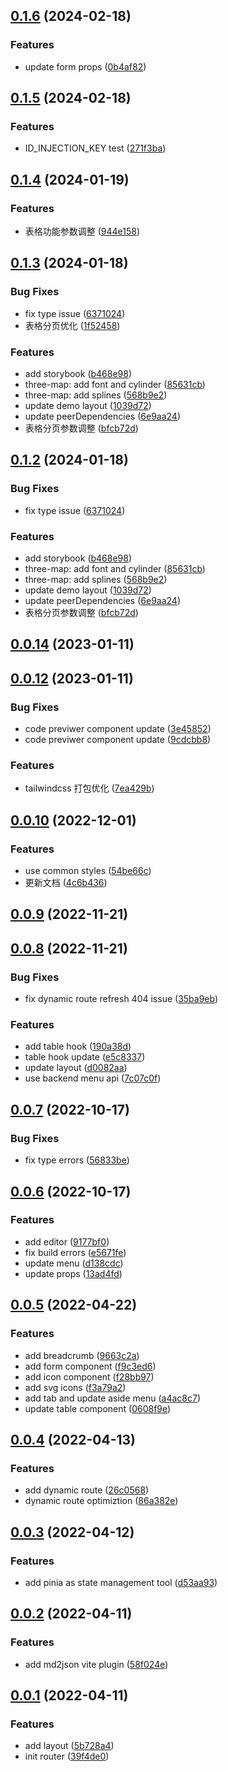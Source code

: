 ## [0.1.6](https://gitee.com/paul-xiao/dcv_next/compare/v0.1.5...v0.1.6) (2024-02-18)

### Features

- update form props ([0b4af82](https://gitee.com/paul-xiao/dcv_next/commits/0b4af824bf31134c9048e426611903b1d219bc32))

## [0.1.5](https://gitee.com/paul-xiao/dcv_next/compare/v0.1.4...v0.1.5) (2024-02-18)

### Features

- ID_INJECTION_KEY test ([271f3ba](https://gitee.com/paul-xiao/dcv_next/commits/271f3ba1210af13d679ef77256fbad52ea1ed30b))

## [0.1.4](https://gitee.com/paul-xiao/dcv_next/compare/v0.0.14...v0.1.4) (2024-01-19)

### Features

- 表格功能参数调整 ([944e158](https://gitee.com/paul-xiao/dcv_next/commits/944e15858e0fe1f128a3d131d7cf661fb731e676))

## [0.1.3](https://gitee.com/paul-xiao/dcv_next/compare/v0.0.14...v0.1.3) (2024-01-18)

### Bug Fixes

- fix type issue ([6371024](https://gitee.com/paul-xiao/dcv_next/commits/6371024b0f04b0471d35219e75b96a81df483d39))
- 表格分页优化 ([1f52458](https://gitee.com/paul-xiao/dcv_next/commits/1f524587b8a91924042dac63b35fa1a60c78889e))

### Features

- add storybook ([b468e98](https://gitee.com/paul-xiao/dcv_next/commits/b468e98c8572b4a4f12eee95b13690151c318b0b))
- three-map: add font and cylinder ([85631cb](https://gitee.com/paul-xiao/dcv_next/commits/85631cbe242fd0ab142d3b19effe170d2a82f16b))
- three-map: add splines ([568b9e2](https://gitee.com/paul-xiao/dcv_next/commits/568b9e25ce1d9c8a72ff1c7fd9a9817e5e8e6b9b))
- update demo layout ([1039d72](https://gitee.com/paul-xiao/dcv_next/commits/1039d72de73074922904b68bbf2e20ea5ff92352))
- update peerDependencies ([6e9aa24](https://gitee.com/paul-xiao/dcv_next/commits/6e9aa2442988eac1c6ce7785c79f6bc41f7e4508))
- 表格分页参数调整 ([bfcb72d](https://gitee.com/paul-xiao/dcv_next/commits/bfcb72d0905488121d99a0f2a555df5ca088e258))

## [0.1.2](https://gitee.com/paul-xiao/dcv_next/compare/v0.0.14...v0.1.2) (2024-01-18)

### Bug Fixes

- fix type issue ([6371024](https://gitee.com/paul-xiao/dcv_next/commits/6371024b0f04b0471d35219e75b96a81df483d39))

### Features

- add storybook ([b468e98](https://gitee.com/paul-xiao/dcv_next/commits/b468e98c8572b4a4f12eee95b13690151c318b0b))
- three-map: add font and cylinder ([85631cb](https://gitee.com/paul-xiao/dcv_next/commits/85631cbe242fd0ab142d3b19effe170d2a82f16b))
- three-map: add splines ([568b9e2](https://gitee.com/paul-xiao/dcv_next/commits/568b9e25ce1d9c8a72ff1c7fd9a9817e5e8e6b9b))
- update demo layout ([1039d72](https://gitee.com/paul-xiao/dcv_next/commits/1039d72de73074922904b68bbf2e20ea5ff92352))
- update peerDependencies ([6e9aa24](https://gitee.com/paul-xiao/dcv_next/commits/6e9aa2442988eac1c6ce7785c79f6bc41f7e4508))
- 表格分页参数调整 ([bfcb72d](https://gitee.com/paul-xiao/dcv_next/commits/bfcb72d0905488121d99a0f2a555df5ca088e258))

## [0.0.14](https://gitee.com/paul-xiao/dcv_next/compare/v0.0.12...v0.0.14) (2023-01-11)

## [0.0.12](https://gitee.com/paul-xiao/dcv_next/compare/v0.0.10...v0.0.12) (2023-01-11)

### Bug Fixes

- code previwer component update ([3e45852](https://gitee.com/paul-xiao/dcv_next/commits/3e45852f8db391523ecebfbad9a44885d7f413e9))
- code previwer component update ([9cdcbb8](https://gitee.com/paul-xiao/dcv_next/commits/9cdcbb8a94762448f2d4f2ee1720877fa6bab9b1))

### Features

- tailwindcss 打包优化 ([7ea429b](https://gitee.com/paul-xiao/dcv_next/commits/7ea429b7d7dd07ade5b6efc7751ae386fafd872f))

## [0.0.10](https://gitee.com/paul-xiao/dcv_next/compare/v0.0.9...v0.0.10) (2022-12-01)

### Features

- use common styles ([54be66c](https://gitee.com/paul-xiao/dcv_next/commits/54be66ce89a2bf3ae33c973624c1497cf6871111))
- 更新文档 ([4c6b436](https://gitee.com/paul-xiao/dcv_next/commits/4c6b436bc34ddd750d99c3beb763f4b61f680b27))

## [0.0.9](https://gitee.com/paul-xiao/dcv_next/compare/v0.0.8...v0.0.9) (2022-11-21)

## [0.0.8](https://gitee.com/paul-xiao/dcv_next/compare/v0.0.7...v0.0.8) (2022-11-21)

### Bug Fixes

- fix dynamic route refresh 404 issue ([35ba9eb](https://gitee.com/paul-xiao/dcv_next/commits/35ba9eb1b5bf09583a44e0752414f631eacda1d8))

### Features

- add table hook ([190a38d](https://gitee.com/paul-xiao/dcv_next/commits/190a38d9065e79f8941070e325584d266dc20bda))
- table hook update ([e5c8337](https://gitee.com/paul-xiao/dcv_next/commits/e5c83376d77cbbb5d79a09e6da25e0c9ae6c84d1))
- update layout ([d0082aa](https://gitee.com/paul-xiao/dcv_next/commits/d0082aaf19f409ac6d85e31ae62828cad0570dea))
- use backend menu api ([7c07c0f](https://gitee.com/paul-xiao/dcv_next/commits/7c07c0f4b59ab17d6b4c316a4d077ce9a6f8d8bd))

## [0.0.7](https://gitee.com/paul-xiao/dcv_next/compare/v0.0.6...v0.0.7) (2022-10-17)

### Bug Fixes

- fix type errors ([56833be](https://gitee.com/paul-xiao/dcv_next/commits/56833becca1c8bb7a0aa4a5f4e5db3a82564a06f))

## [0.0.6](https://gitee.com/paul-xiao/dcv_next/compare/v0.0.5...v0.0.6) (2022-10-17)

### Features

- add editor ([9177bf0](https://gitee.com/paul-xiao/dcv_next/commits/9177bf06cf3a10122553989b0bf9084580392deb))
- fix build errors ([e5671fe](https://gitee.com/paul-xiao/dcv_next/commits/e5671feaef14e3df4e68937beb73cfad0919edcc))
- update menu ([d138cdc](https://gitee.com/paul-xiao/dcv_next/commits/d138cdca93a914fcfe4503d3e52da01db7290e23))
- update props ([13ad4fd](https://gitee.com/paul-xiao/dcv_next/commits/13ad4fd3ce75e5e4ff107fc3abf96de590503966))

## [0.0.5](https://gitee.com/paul-xiao/dcv_next/compare/v0.0.4...v0.0.5) (2022-04-22)

### Features

- add breadcrumb ([9663c2a](https://gitee.com/paul-xiao/dcv_next/commits/9663c2ae41ec24f707d20eae53ad40d9739f39a8))
- add form component ([f9c3ed6](https://gitee.com/paul-xiao/dcv_next/commits/f9c3ed6b8096779c1effa4ee76752a8b8eb1b721))
- add icon component ([f28bb97](https://gitee.com/paul-xiao/dcv_next/commits/f28bb97832da29591f939bc2d1951ad17366fe2e))
- add svg icons ([f3a79a2](https://gitee.com/paul-xiao/dcv_next/commits/f3a79a28be0ec1b812a30d698bbc164adb98f692))
- add tab and update aside menu ([a4ac8c7](https://gitee.com/paul-xiao/dcv_next/commits/a4ac8c73290173e489f95e44d481df77f6bfeeb1))
- update table component ([0608f9e](https://gitee.com/paul-xiao/dcv_next/commits/0608f9eb0ecbbdcdc81314612ecd518187160f6a))

## [0.0.4](https://gitee.com/paul-xiao/dcv_next/compare/v0.0.3...v0.0.4) (2022-04-13)

### Features

- add dynamic route ([26c0568](https://gitee.com/paul-xiao/dcv_next/commits/26c0568a5670d12853124032fc7e8aca09cd2f8e))
- dynamic route optimiztion ([86a382e](https://gitee.com/paul-xiao/dcv_next/commits/86a382ef52cd5e6aefa38884078c4d77b23720f3))

## [0.0.3](https://gitee.com/paul-xiao/dcv_next/compare/v0.0.2...v0.0.3) (2022-04-12)

### Features

- add pinia as state management tool ([d53aa93](https://gitee.com/paul-xiao/dcv_next/commits/d53aa933fb52eb13f9ef84b51ba0af0a06dc3bd0))

## [0.0.2](https://gitee.com/paul-xiao/dcv_next/compare/v0.0.1...v0.0.2) (2022-04-11)

### Features

- add md2json vite plugin ([58f024e](https://gitee.com/paul-xiao/dcv_next/commits/58f024e8f726272cde064e436caa870a659aa1ca))

## [0.0.1](https://gitee.com/paul-xiao/dcv_next/compare/5b728a49bc5d85098a6e651ca7a272ecf64d1f3b...v0.0.1) (2022-04-11)

### Features

- add layout ([5b728a4](https://gitee.com/paul-xiao/dcv_next/commits/5b728a49bc5d85098a6e651ca7a272ecf64d1f3b))
- init router ([39f4de0](https://gitee.com/paul-xiao/dcv_next/commits/39f4de06860323847e5b53d2027f666dacc5abff))
